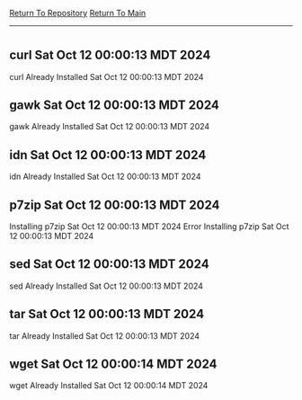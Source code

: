 [Return To Repository](https://github.com/DigitalWarrior/piholeparser/)
[Return To Main](https://github.com/DigitalWarrior/piholeparser/blob/master/RecentRunLogs/Mainlog.md)
____________________________________
# 
## curl Sat Oct 12 00:00:13 MDT 2024
curl Already Installed Sat Oct 12 00:00:13 MDT 2024
## gawk Sat Oct 12 00:00:13 MDT 2024
gawk Already Installed Sat Oct 12 00:00:13 MDT 2024
## idn Sat Oct 12 00:00:13 MDT 2024
idn Already Installed Sat Oct 12 00:00:13 MDT 2024
## p7zip Sat Oct 12 00:00:13 MDT 2024
Installing p7zip Sat Oct 12 00:00:13 MDT 2024
Error Installing p7zip Sat Oct 12 00:00:13 MDT 2024
## sed Sat Oct 12 00:00:13 MDT 2024
sed Already Installed Sat Oct 12 00:00:13 MDT 2024
## tar Sat Oct 12 00:00:13 MDT 2024
tar Already Installed Sat Oct 12 00:00:13 MDT 2024
## wget Sat Oct 12 00:00:14 MDT 2024
wget Already Installed Sat Oct 12 00:00:14 MDT 2024
